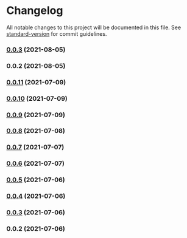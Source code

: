 # Changelog

All notable changes to this project will be documented in this file. See [standard-version](https://github.com/conventional-changelog/standard-version) for commit guidelines.

### [0.0.3](https://github.com/teamnovu/vue-cloudinary-image-statamic/compare/v0.0.2...v0.0.3) (2021-08-05)

### 0.0.2 (2021-08-05)

### [0.0.11](https://github.com/teamnovu/vue-cloudinary-image/compare/v0.0.10...v0.0.11) (2021-07-09)

### [0.0.10](https://github.com/teamnovu/vue-cloudinary-image/compare/v0.0.9...v0.0.10) (2021-07-09)

### [0.0.9](https://github.com/teamnovu/vue-cloudinary-image/compare/v0.0.8...v0.0.9) (2021-07-09)

### [0.0.8](https://github.com/teamnovu/vue-cloudinary-image/compare/v0.0.7...v0.0.8) (2021-07-08)

### [0.0.7](https://github.com/teamnovu/vue-cloudinary-image/compare/v0.0.6...v0.0.7) (2021-07-07)

### [0.0.6](https://github.com/teamnovu/vue-cloudinary-image/compare/v0.0.5...v0.0.6) (2021-07-07)

### [0.0.5](https://github.com/teamnovu/vue-cloudinary-image/compare/v0.0.4...v0.0.5) (2021-07-06)

### [0.0.4](https://github.com/teamnovu/vue-cloudinary-image/compare/v0.0.3...v0.0.4) (2021-07-06)

### [0.0.3](https://github.com/teamnovu/vue-cloudinary-image/compare/v0.0.2...v0.0.3) (2021-07-06)

### 0.0.2 (2021-07-06)
